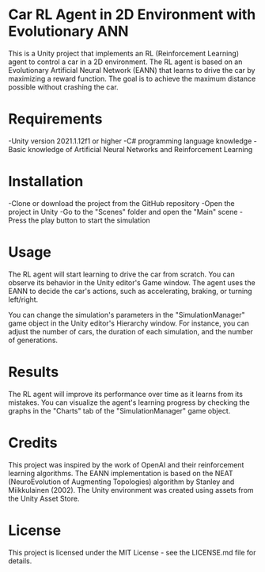 # Car RL Agent in 2D Environment with Evolutionary ANN
This is a Unity project that implements an RL (Reinforcement Learning) agent to control a car in a 2D environment. The RL agent is based on an Evolutionary Artificial Neural Network (EANN) that learns to drive the car by maximizing a reward function. The goal is to achieve the maximum distance possible without crashing the car.

# Requirements
-Unity version 2021.1.12f1 or higher
-C# programming language knowledge
-Basic knowledge of Artificial Neural Networks and Reinforcement Learning

# Installation
-Clone or download the project from the GitHub repository
-Open the project in Unity
-Go to the "Scenes" folder and open the "Main" scene
-Press the play button to start the simulation

# Usage
The RL agent will start learning to drive the car from scratch. You can observe its behavior in the Unity editor's Game window. The agent uses the EANN to decide the car's actions, such as accelerating, braking, or turning left/right.

You can change the simulation's parameters in the "SimulationManager" game object in the Unity editor's Hierarchy window. For instance, you can adjust the number of cars, the duration of each simulation, and the number of generations.

# Results
The RL agent will improve its performance over time as it learns from its mistakes. You can visualize the agent's learning progress by checking the graphs in the "Charts" tab of the "SimulationManager" game object.

# Credits
This project was inspired by the work of OpenAI and their reinforcement learning algorithms. The EANN implementation is based on the NEAT (NeuroEvolution of Augmenting Topologies) algorithm by Stanley and Miikkulainen (2002). The Unity environment was created using assets from the Unity Asset Store.

# License
This project is licensed under the MIT License - see the LICENSE.md file for details.
